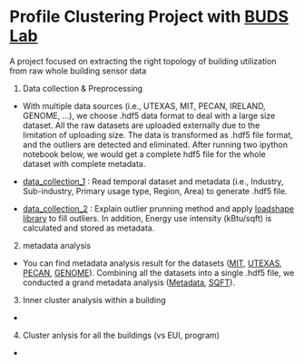 # Profile Clustering Project with [BUDS Lab](http://www.budslab.org/) 

A project focused on extracting the right topology of building utilization from raw whole building sensor data

1. Data collection & Preprocessing

- With multiple data sources (i.e., UTEXAS, MIT, PECAN, IRELAND, GENOME, ...), we choose .hdf5 data format to deal with a large size dataset. All the raw datasets are uploaded externally due to the limitation of uploading size. The data is transformed as .hdf5 file format, and the outliers are detected and eliminated. After running two ipython notebook below, we would get a complete hdf5 file for the whole dataset with complete metadata. 

- [data_collection_1](data_collection_1.ipynb) : Read temporal dataset and metadata (i.e., Industry, Sub-industry, Primary usage type, Region, Area) to generate .hdf5 file.

- [data_collection_2](data_collection_2.ipynb) : Explain outlier prunning method and apply [loadshape library](https://pypi.python.org/pypi/loadshape/) to fill outliers. In addition, Energy use intensity (kBtu/sqft) is calculated and stored as metadata.

2. metadata analysis

- You can find metadata analysis result for the datasets ([MIT](mit.ipynb), [UTEXAS](utexas.ipynb), [PECAN](pecan.ipynb), [GENOME](https://github.com/buds-lab/the-building-data-genome-project)). Combining all the datasets into a single .hdf5 file, we conducted a grand metadata analysis ([Metadata](Total.ipynb), [SQFT](GGplot.ipynb)).

3. Inner cluster analysis within a building

-

4. Cluster anlysis for all the buildings (vs EUI, program)

-
